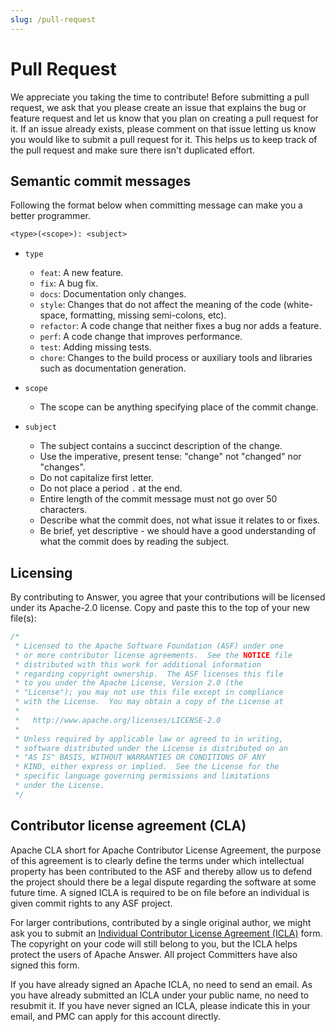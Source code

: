 ```yaml
---
slug: /pull-request
---
```


# Pull Request

We appreciate you taking the time to contribute! Before submitting a pull request, we ask that you please create an issue that explains the bug or feature request and let us know that you plan on creating a pull request for it. If an issue already exists, please comment on that issue letting us know you would like to submit a pull request for it. This helps us to keep track of the pull request and make sure there isn't duplicated effort.

## Semantic commit messages

Following the format below when committing message can make you a better programmer.

```txt
<type>(<scope>): <subject>
```

- `type`

  - `feat`: A new feature.
  - `fix`: A bug fix.
  - `docs`: Documentation only changes.
  - `style`: Changes that do not affect the meaning of the code (white-space, formatting, missing semi-colons, etc).
  - `refactor`: A code change that neither fixes a bug nor adds a feature.
  - `perf`: A code change that improves performance.
  - `test`: Adding missing tests.
  - `chore`: Changes to the build process or auxiliary tools and libraries such as documentation generation.

- `scope`

  - The scope can be anything specifying place of the commit change.

- `subject`
  - The subject contains a succinct description of the change.
  - Use the imperative, present tense: "change" not "changed" nor "changes".
  - Do not capitalize first letter.
  - Do not place a period `.` at the end.
  - Entire length of the commit message must not go over 50 characters.
  - Describe what the commit does, not what issue it relates to or fixes.
  - Be brief, yet descriptive - we should have a good understanding of what the commit does by reading the subject.
## Licensing

By contributing to Answer, you agree that your contributions will be licensed under its Apache-2.0 license. Copy and paste this to the top of your new file(s):

```go
/*
 * Licensed to the Apache Software Foundation (ASF) under one
 * or more contributor license agreements.  See the NOTICE file
 * distributed with this work for additional information
 * regarding copyright ownership.  The ASF licenses this file
 * to you under the Apache License, Version 2.0 (the
 * "License"); you may not use this file except in compliance
 * with the License.  You may obtain a copy of the License at
 *
 *   http://www.apache.org/licenses/LICENSE-2.0
 *
 * Unless required by applicable law or agreed to in writing,
 * software distributed under the License is distributed on an
 * "AS IS" BASIS, WITHOUT WARRANTIES OR CONDITIONS OF ANY
 * KIND, either express or implied.  See the License for the
 * specific language governing permissions and limitations
 * under the License.
 */
 ```

## Contributor license agreement (CLA)

Apache CLA short for Apache Contributor License Agreement, the purpose of this agreement is to clearly define the terms under which intellectual property has been contributed to the ASF and thereby allow us to defend the project should there be a legal dispute regarding the software at some future time. A signed ICLA is required to be on file before an individual is given commit rights to any ASF project.

For larger contributions, contributed by a single original author, we might ask you to submit an [Individual Contributor License Agreement (ICLA)](https://www.apache.org/licenses/contributor-agreements.html) form. The copyright on your code will still belong to you, but the ICLA helps protect the users of Apache Answer. All project Committers have also signed this form.

If you have already signed an Apache ICLA, no need to send an email. As you have already submitted an ICLA under your public name, no need to resubmit it. If you have never signed an ICLA, please indicate this in your email, and PMC can apply for this account directly.
